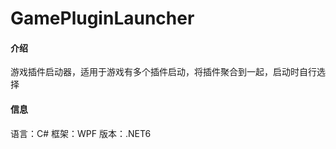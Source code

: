 # GamePluginLauncher

#### 介绍

游戏插件启动器，适用于游戏有多个插件启动，将插件聚合到一起，启动时自行选择

#### 信息

语言：C#
框架：WPF
版本：.NET6


